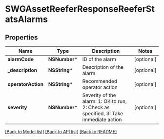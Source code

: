 # SWGAssetReeferResponseReeferStatsAlarms

## Properties
Name | Type | Description | Notes
------------ | ------------- | ------------- | -------------
**alarmCode** | **NSNumber*** | ID of the alarm | [optional] 
**_description** | **NSString*** | Description of the alarm | [optional] 
**operatorAction** | **NSString*** | Recommended operator action | [optional] 
**severity** | **NSNumber*** | Severity of the alarm: 1: OK to run, 2: Check as specified, 3: Take immediate action | [optional] 

[[Back to Model list]](../README.md#documentation-for-models) [[Back to API list]](../README.md#documentation-for-api-endpoints) [[Back to README]](../README.md)


